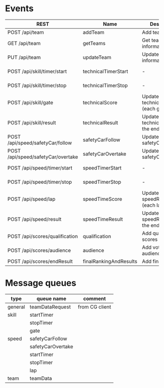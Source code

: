 # Events
| REST                               | Name                   | Description                        | Broadcast                                                |
|------------------------------------|------------------------|------------------------------------|----------------------------------------------------------|
| POST /api/team                     | addTeam                | Add team                           | All team information                                     |
| GET  /api/team                     | getTeams               | Get team information               | All team information                                     |
| PUT  /api/team                     | updateTeam             | Update team information            | All team information                                     |
| POST /api/skill/timer/start        | technicalTimerStart    | -                                  | TechnicalTimer information                               |
| POST /api/skill/timer/stop         | technicalTimerStop     | -                                  | TechnicalTimer information                               |
| POST /api/skill/gate               | technicalScore         | Update technicalScore (each gate)  | bonusTime, timeLeft, technicalScore, totalTechnicalScore | 
| POST /api/skill/result             | technicalResult        | Update technicalScore (at the end) | Team information                                         |
| POST /api/speed/safetyCar/follow   | safetyCarFollow        | Update safetyCarFollow             | SafetyCarInformation                                     |
| POST /api/speed/safetyCar/overtake | safetyCarOvertake      | Update safetyCarOvertake           | SafetyCarInformation                                     |
| POST /api/speed/timer/start        | speedTimerStart        | -                                  | SpeedTimer information                                   |
| POST /api/speed/timer/stop         | speedTimerStop         | -                                  | SpeedTimer information                                   |
| POST /api/speed/lap                | speedTimeScore         | Update speedResults (each lap)     | LapResult                                                |
| POST /api/speed/result             | speedTimeResult        | Update speedResults (at the end)   | Team information                                         |
| POST /api/scores/qualification     | qualification          | Add qualification scores           | All team information                                     |
| POST /api/scores/audience          | audience               | Add votes from audience            | All team information                                     |
| POST /api/scores/endResult         | finalRankingAndResults | Add final scores                   | All team information                                     |

# Message queues
| type    | queue name        | comment        |
|---------|-------------------|----------------|
| general | teamDataRequest   | from CG client |
| skill   | startTimer        |                |
|         | stopTimer         |                |
|         | gate              |                |
| speed   | safetyCarFollow   |                |
|         | safetyCarOvertake |                |
|         | startTimer        |                |
|         | stopTimer         |                |
|         | lap               |                |
| team    | teamData          |                |
